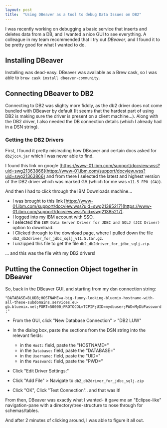 ```yaml
---
layout: post
title:  "Using DBeaver as a tool to debug Data Issues on DB2"
---
```


I was recently working on debugging a basic service that inserts and deletes data from a DB, and I wanted a nice GUI to see everything. A colleague in my team recommended that I try out *DBeaver*, and I found it to be pretty good for what I wanted to do.

## Installing DBeaver

Installing was dead-easy. DBeaver was available as a Brew cask, so I was able to `brew cask install dbeaver-community`.

## Connecting DBeaver to DB2

Connecting to DB2 was slighty more fiddly, as the db2 driver does not come bundled with DBeaver by default (It seems that the hardest part of using DB2 is making sure the driver is present on a client machine...). Along with the DB2 driver, I also needed the DB connection details (which I already had in a DSN string).

### Getting the DB2 Drivers

First, I found it pretty misleading how DBeaver and certain docs asked for `db2jcc4.jar` which I was never able to find.

I found this link on google [https://www-01.ibm.com/support/docview.wss?uid=swg21363866](https://www-01.ibm.com/support/docview.wss?uid=swg21363866) and from there I selected the latest and highest version of the DB2 driver which was marked GA (which for me was `v11.5 FP0 (GA)`).

And then I had to click through the IBM Downloads machine...

- I was brought to this link [https://www-01.ibm.com/support/docview.wss?uid=swg21385217](https://www-01.ibm.com/support/docview.wss?uid=swg21385217).
- I logged into my IBM account with SSO.
- I selected the `IBM Data Server Driver for JDBC and SQLJ (JCC Driver)` option to download.
- I Clicked through to the download page, where I pulled down the file `db2_db2driver_for_jdbc_sqlj_v11.5.tar.gz`.
- I unzipped this file to get the file `db2_db2driver_for_jdbc_sqlj.zip`.

... and this was the file with my DB2 drivers!

## Putting the Connection Object together in DBeaver

So, back in the DBeaver GUI, and starting from my dsn connection string:

`"DATABASE=BLUDB;HOSTNAME=a-big-funny-looking-bluemix-hostname-with-all-these-subdomains.services.eu-gb.bluemix.net;PORT=50000;PROTOCOL=TCPIP;UID=mydbuser;PWD=MyDbPassword;"`

- From the GUI, click "New Database Connection" > "DB2 LUW"

- In the dialog box, paste the sections from the DSN string into the relevant fields:
    - in the `Host:` field, paste the "HOSTNAME="
    - in the `Database:` field, paste the "DATABASE="
    - in the `Username:` field, paste the "UID="
    - in the `Password:` field, paste the "PWD="

- Click "Edit Driver Settings:"

- Click "Add File" > Navigate to `db2_db2driver_for_jdbc_sqlj.zip`

- Click "OK", Click "Test Connection".. and that was it!

From then, DBeaver was exactly what I wanted- it gave me an "Eclipse-like" navigation-pane with a directory/tree-structure to nose through for schemas/tables.

And after 2 minutes of clicking around, I was able to figure it all out.